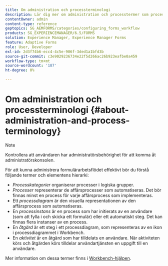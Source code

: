 ```yaml
---
title: Om administration och processterminologi
description: Lär dig mer om administration och processtermer som processinstans, processdiagram och operationer.
contentOwner: admin
content-type: reference
geptopics: SG_AEMFORMS/categories/configuring_forms_workflow
products: SG_EXPERIENCEMANAGER/6.5/FORMS
solution: Experience Manager, Experience Manager Forms
feature: Adaptive Forms
role: User, Developer
exl-id: 2d3f74b6-ecc4-4c5e-906f-3ded1a1bfd3b
source-git-commit: c3e9029236734e22f5d266ac26b923eafbe0a459
workflow-type: tm+mt
source-wordcount: '187'
ht-degree: 0%

---
```


# Om administration och processterminologi {#about-administration-and-process-terminology}

>[!NOTE]
> 
> Kontrollera att användaren har administratörsbehörighet för att komma åt administratörskonsolen.

För att kunna administrera formulärarbetsflödet effektivt bör du förstå följande termer och elementens hierarki:

* *Processkategorier* organiserar processer i logiska grupper.
* *Processer* representerar de affärsprocesser som automatiseras. Det bör finnas minst en process för varje affärsprocess som implementeras.
* Ett *processdiagram* är den visuella representationen av den affärsprocess som automatiseras.
* En *processinstans* är en process som har initierats av en användare (som att fylla i och skicka ett formulär) eller ett automatiskt steg. Det kan finnas flera instanser av en process.
* En *åtgärd* är ett steg i ett processdiagram, som representeras av en ikon i processdiagrammet i Workbench.
* En *aktivitet* är en åtgärd som har tilldelats en användare. När aktiviteten körs och åtgärden körs tilldelar användartjänsten en uppgift till en användare.

Mer information om dessa termer finns i [Workbench-hjälpen](https://www.adobe.com/go/learn_aemforms_workbench_63).
